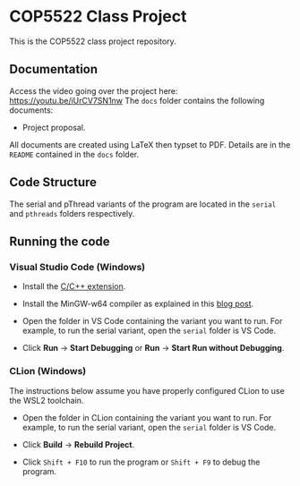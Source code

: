 ﻿# COP5522 Class Project

This is the COP5522 class project repository.

## Documentation

Access the video going over the project here: https://youtu.be/iUrCV7SN1nw
The `docs` folder contains the following documents:

- Project proposal.

All documents are created using LaTeX then typset to PDF. Details are in the `README` contained in the `docs` folder.

## Code Structure

The serial and pThread variants of the program are located in the `serial` and `pthreads` folders respectively.

## Running the code

### Visual Studio Code (Windows)

- Install the [C/C++ extension](https://marketplace.visualstudio.com/items?itemName=ms-vscode.cpptools).

- Install the MinGW-w64 compiler as explained in this [blog post](https://marketplace.visualstudio.com/items?itemName=ms-vscode.cpptools).

- Open the folder in VS Code containing the variant you want to run. For example, to run the serial variant, open the `serial` folder is VS Code.

- Click **Run** -> **Start Debugging** or **Run** -> **Start Run without Debugging**.

### CLion (Windows)

The instructions below assume you have properly configured CLion to use the WSL2 toolchain.

- Open the folder in CLion containing the variant you want to run. For example, to run the serial variant, open the `serial` folder is VS Code.

- Click **Build** -> **Rebuild Project**.

- Click `Shift + F10` to run the program or `Shift + F9` to debug the program.
